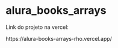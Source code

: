 # alura_books_arrays

<p>Link do projeto na vercel:</p>
<p>https://alura-books-arrays-rho.vercel.app/</p>
